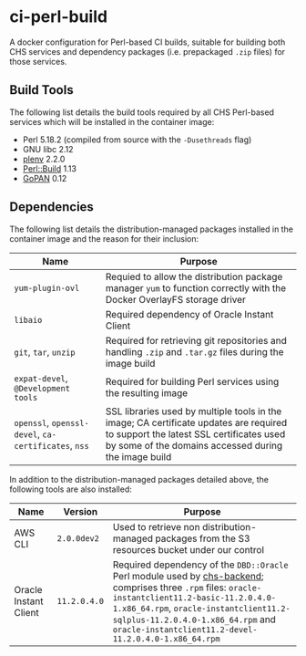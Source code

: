 # ci-perl-build

A docker configuration for Perl-based CI builds, suitable for building both CHS services and dependency packages (i.e. prepackaged `.zip` files) for those services.

## Build Tools

The following list details the build tools required by all CHS Perl-based services which will be installed in the container image:

* Perl 5.18.2 (compiled from source with the `-Dusethreads` flag)
* GNU libc 2.12
* [plenv](https://github.com/tokuhirom/plenv) 2.2.0
* [Perl::Build](https://github.com/tokuhirom/Perl-Build) 1.13
* [GoPAN](https://github.com/companieshouse/gopan/) 0.12

## Dependencies

The following list details the distribution-managed packages installed in the container image and the reason for their inclusion:

| Name                  | Purpose                                                                                                                |
|-----------------------|------------------------------------------------------------------------------------------------------------------------|
| `yum-plugin-ovl`      | Requied to allow the distribution package manager `yum` to function correctly with the Docker OverlayFS storage driver |
| `libaio`              | Required dependency of Oracle Instant Client                                                                           |
| `git`, `tar`, `unzip` | Required for retrieving git repositories and handling `.zip` and `.tar.gz` files during the image build                |
| `expat-devel`, `@Development tools` | Required for building Perl services using the resulting image                                            |
| `openssl`, `openssl-devel`, `ca-certificates`, `nss` | SSL libraries used by multiple tools in the image; CA certificate updates are required to support the latest SSL certificates used by some of the domains accessed during the image build |

In addition to the distribution-managed packages detailed above, the following tools are also installed:

| Name                  | Version      | Purpose                                                                                           |
|-----------------------|--------------|---------------------------------------------------------------------------------------------------|
| AWS CLI               | `2.0.0dev2`  | Used to retrieve non distribution-managed packages from the S3 resources bucket under our control |
| Oracle Instant Client | `11.2.0.4.0` | Required dependency of the `DBD::Oracle` Perl module used by [chs-backend](https://github.com/companieshouse/chs-backend); comprises three `.rpm` files: `oracle-instantclient11.2-basic-11.2.0.4.0-1.x86_64.rpm`, `oracle-instantclient11.2-sqlplus-11.2.0.4.0-1.x86_64.rpm` and `oracle-instantclient11.2-devel-11.2.0.4.0-1.x86_64.rpm` |

